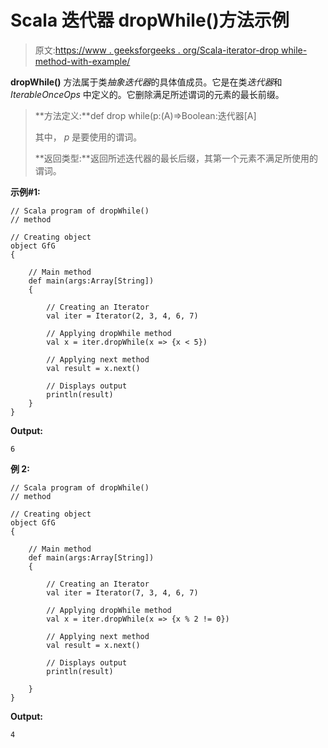 # Scala 迭代器 dropWhile()方法示例

> 原文:[https://www . geeksforgeeks . org/Scala-iterator-drop while-method-with-example/](https://www.geeksforgeeks.org/scala-iterator-dropwhile-method-with-example/)

**dropWhile()** 方法属于类*抽象迭代器*的具体值成员。它是在类*迭代器*和 *IterableOnceOps* 中定义的。它删除满足所述谓词的元素的最长前缀。

> **方法定义:**def drop while(p:(A)=>Boolean:迭代器[A]
> 
> 其中， *p* 是要使用的谓词。
> 
> **返回类型:**返回所述迭代器的最长后缀，其第一个元素不满足所使用的谓词。

**示例#1:**

```
// Scala program of dropWhile()
// method

// Creating object
object GfG
{ 

    // Main method
    def main(args:Array[String])
    {

        // Creating an Iterator 
        val iter = Iterator(2, 3, 4, 6, 7)

        // Applying dropWhile method
        val x = iter.dropWhile(x => {x < 5})

        // Applying next method
        val result = x.next()

        // Displays output
        println(result)
    }
}
```

**Output:**

```
6

```

**例 2:**

```
// Scala program of dropWhile()
// method

// Creating object
object GfG
{ 

    // Main method
    def main(args:Array[String])
    {

        // Creating an Iterator 
        val iter = Iterator(7, 3, 4, 6, 7)

        // Applying dropWhile method
        val x = iter.dropWhile(x => {x % 2 != 0})

        // Applying next method
        val result = x.next()

        // Displays output
        println(result)

    }
}
```

**Output:**

```
4

```